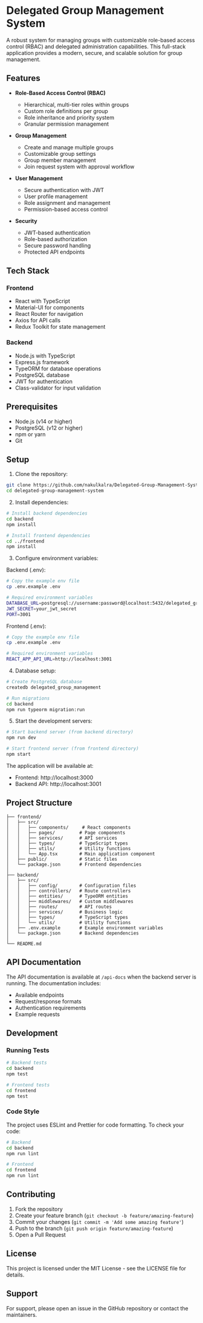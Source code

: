 # Delegated Group Management System

A robust system for managing groups with customizable role-based access control (RBAC) and delegated administration capabilities. This full-stack application provides a modern, secure, and scalable solution for group management.

## Features

- **Role-Based Access Control (RBAC)**

  - Hierarchical, multi-tier roles within groups
  - Custom role definitions per group
  - Role inheritance and priority system
  - Granular permission management

- **Group Management**

  - Create and manage multiple groups
  - Customizable group settings
  - Group member management
  - Join request system with approval workflow

- **User Management**

  - Secure authentication with JWT
  - User profile management
  - Role assignment and management
  - Permission-based access control

- **Security**
  - JWT-based authentication
  - Role-based authorization
  - Secure password handling
  - Protected API endpoints

## Tech Stack

### Frontend

- React with TypeScript
- Material-UI for components
- React Router for navigation
- Axios for API calls
- Redux Toolkit for state management

### Backend

- Node.js with TypeScript
- Express.js framework
- TypeORM for database operations
- PostgreSQL database
- JWT for authentication
- Class-validator for input validation

## Prerequisites

- Node.js (v14 or higher)
- PostgreSQL (v12 or higher)
- npm or yarn
- Git

## Setup

1. Clone the repository:

```bash
git clone https://github.com/nakulkalra/Delegated-Group-Management-System.git
cd delegated-group-management-system
```

2. Install dependencies:

```bash
# Install backend dependencies
cd backend
npm install

# Install frontend dependencies
cd ../frontend
npm install
```

3. Configure environment variables:

Backend (.env):

```bash
# Copy the example env file
cp .env.example .env

# Required environment variables
DATABASE_URL=postgresql://username:password@localhost:5432/delegated_group_management
JWT_SECRET=your_jwt_secret
PORT=3001
```

Frontend (.env):

```bash
# Copy the example env file
cp .env.example .env

# Required environment variables
REACT_APP_API_URL=http://localhost:3001
```

4. Database setup:

```bash
# Create PostgreSQL database
createdb delegated_group_management

# Run migrations
cd backend
npm run typeorm migration:run
```

5. Start the development servers:

```bash
# Start backend server (from backend directory)
npm run dev

# Start frontend server (from frontend directory)
npm start
```

The application will be available at:

- Frontend: http://localhost:3000
- Backend API: http://localhost:3001

## Project Structure

```
├── frontend/
│   ├── src/
│   │   ├── components/     # React components
│   │   ├── pages/         # Page components
│   │   ├── services/      # API services
│   │   ├── types/         # TypeScript types
│   │   ├── utils/         # Utility functions
│   │   └── App.tsx        # Main application component
│   ├── public/            # Static files
│   └── package.json       # Frontend dependencies
│
├── backend/
│   ├── src/
│   │   ├── config/        # Configuration files
│   │   ├── controllers/   # Route controllers
│   │   ├── entities/      # TypeORM entities
│   │   ├── middlewares/   # Custom middlewares
│   │   ├── routes/        # API routes
│   │   ├── services/      # Business logic
│   │   ├── types/         # TypeScript types
│   │   └── utils/         # Utility functions
│   ├── .env.example       # Example environment variables
│   └── package.json       # Backend dependencies
│
└── README.md
```

## API Documentation

The API documentation is available at `/api-docs` when the backend server is running. The documentation includes:

- Available endpoints
- Request/response formats
- Authentication requirements
- Example requests

## Development

### Running Tests

```bash
# Backend tests
cd backend
npm test

# Frontend tests
cd frontend
npm test
```

### Code Style

The project uses ESLint and Prettier for code formatting. To check your code:

```bash
# Backend
cd backend
npm run lint

# Frontend
cd frontend
npm run lint
```

## Contributing

1. Fork the repository
2. Create your feature branch (`git checkout -b feature/amazing-feature`)
3. Commit your changes (`git commit -m 'Add some amazing feature'`)
4. Push to the branch (`git push origin feature/amazing-feature`)
5. Open a Pull Request

## License

This project is licensed under the MIT License - see the LICENSE file for details.

## Support

For support, please open an issue in the GitHub repository or contact the maintainers.
